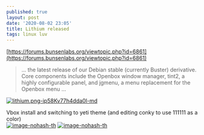 ```yaml
---
published: true
layout: post
date: '2020-08-02 23:05'
title: Lithium released
tags: linux luv 
---
```

[https://forums.bunsenlabs.org/viewtopic.php?id=6861](https://forums.bunsenlabs.org/viewtopic.php?id=6861)

> ...  the latest release of our Debian stable (currently Buster) derivative. Core components include the Openbox window manager, tint2, a highly configurable panel, and jgmenu, a menu replacement for the Openbox menu ...

[![lithium.png-ip58Kv77h4dda0l-md](https://i.imgur.com/1B6k9vyl.png)](https://i.imgur.com/1B6k9vy.png)

Vbox install and switching to yeti theme (and editing conky to use 111111 as a color)    
[![image-nohash-th](https://i.imgur.com/Rp0G9dib.png)](https://i.imgur.com/Rp0G9di.png)
[![image-nohash-th](https://i.imgur.com/Z9GmA3qb.png)](https://i.imgur.com/Z9GmA3q.png)
